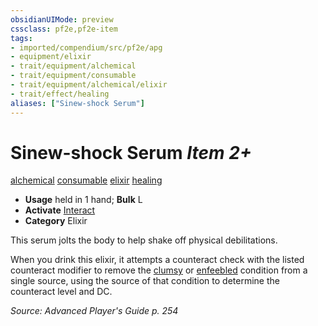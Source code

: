 ```yaml
---
obsidianUIMode: preview
cssclass: pf2e,pf2e-item
tags:
- imported/compendium/src/pf2e/apg
- equipment/elixir
- trait/equipment/alchemical
- trait/equipment/consumable
- trait/equipment/alchemical/elixir
- trait/effect/healing
aliases: ["Sinew-shock Serum"]
---
```

# Sinew-shock Serum *Item 2+*  
[alchemical](alchemical.md)  [consumable](consumable.md)  [elixir](elixir.md)  [healing](healing.md)  

- **Usage** held in 1 hand; **Bulk** L
- **Activate** [Interact](interact.md)
- **Category** Elixir

This serum jolts the body to help shake off physical debilitations.

When you drink this elixir, it attempts a counteract check with the listed counteract modifier to remove the [clumsy](conditions.md#Clumsy) or [enfeebled](conditions.md#Enfeebled) condition from a single source, using the source of that condition to determine the counteract level and DC.

*Source: Advanced Player's Guide p. 254*